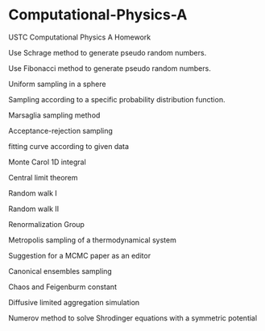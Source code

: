 # Computational-Physics-A
USTC Computational Physics A Homework

Use Schrage method to generate pseudo random numbers.

Use Fibonacci method to generate pseudo random numbers.

Uniform sampling in a sphere

Sampling according to a specific probability distribution function.

Marsaglia sampling method

Acceptance-rejection sampling

fitting curve according to given data

Monte Carol 1D integral

Central limit theorem

Random walk I

Random walk II

Renormalization Group

Metropolis sampling of a thermodynamical system

Suggestion for a MCMC paper as an editor

Canonical ensembles sampling

Chaos and Feigenburm constant

Diffusive limited aggregation simulation

Numerov method to solve Shrodinger equations with a symmetric potential
